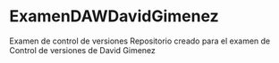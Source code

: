 # ExamenDAWDavidGimenez
Examen de control de versiones
Repositorio creado para el examen de Control de versiones de David Gimenez
